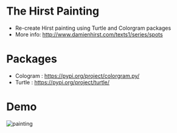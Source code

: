 # The Hirst Painting
- Re-create Hirst painting using Turtle and Colorgram packages
 - More info: http://www.damienhirst.com/texts1/series/spots
# Packages
  - Cologram : https://pypi.org/project/colorgram.py/
  - Turtle   : https://pypi.org/project/turtle/
  
# Demo
![painting](https://user-images.githubusercontent.com/50704452/100745098-7185fb00-33e7-11eb-9522-61cd31f1fd2b.gif)
